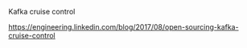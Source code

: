 Kafka cruise control

https://engineering.linkedin.com/blog/2017/08/open-sourcing-kafka-cruise-control
